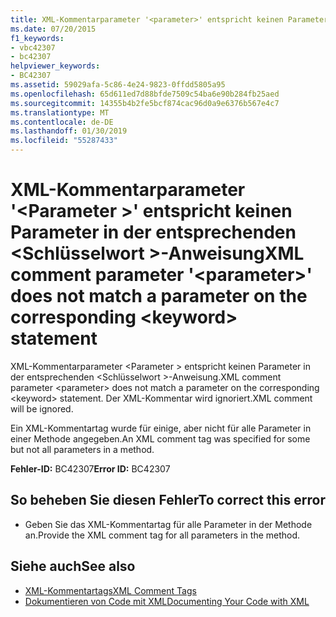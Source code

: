```yaml
---
title: XML-Kommentarparameter '<parameter>' entspricht keinen Parameter in der entsprechenden <keyword> Anweisung
ms.date: 07/20/2015
f1_keywords:
- vbc42307
- bc42307
helpviewer_keywords:
- BC42307
ms.assetid: 59029afa-5c86-4e24-9823-0ffdd5805a95
ms.openlocfilehash: 65d611ed7d88bfde7509c54ba6e90b284fb25aed
ms.sourcegitcommit: 14355b4b2fe5bcf874cac96d0a9e6376b567e4c7
ms.translationtype: MT
ms.contentlocale: de-DE
ms.lasthandoff: 01/30/2019
ms.locfileid: "55287433"
---
```

# <a name="xml-comment-parameter-parameter-does-not-match-a-parameter-on-the-corresponding-keyword-statement"></a><span data-ttu-id="67abe-102">XML-Kommentarparameter '\<Parameter >' entspricht keinen Parameter in der entsprechenden \<Schlüsselwort >-Anweisung</span><span class="sxs-lookup"><span data-stu-id="67abe-102">XML comment parameter '\<parameter>' does not match a parameter on the corresponding \<keyword> statement</span></span>
<span data-ttu-id="67abe-103">XML-Kommentarparameter \<Parameter > entspricht keinen Parameter in der entsprechenden \<Schlüsselwort >-Anweisung.</span><span class="sxs-lookup"><span data-stu-id="67abe-103">XML comment parameter \<parameter> does not match a parameter on the corresponding \<keyword> statement.</span></span> <span data-ttu-id="67abe-104">Der XML-Kommentar wird ignoriert.</span><span class="sxs-lookup"><span data-stu-id="67abe-104">XML comment will be ignored.</span></span>  
  
 <span data-ttu-id="67abe-105">Ein XML-Kommentartag wurde für einige, aber nicht für alle Parameter in einer Methode angegeben.</span><span class="sxs-lookup"><span data-stu-id="67abe-105">An XML comment tag was specified for some but not all parameters in a method.</span></span>  
  
 <span data-ttu-id="67abe-106">**Fehler-ID:** BC42307</span><span class="sxs-lookup"><span data-stu-id="67abe-106">**Error ID:** BC42307</span></span>  
  
## <a name="to-correct-this-error"></a><span data-ttu-id="67abe-107">So beheben Sie diesen Fehler</span><span class="sxs-lookup"><span data-stu-id="67abe-107">To correct this error</span></span>  
  
-   <span data-ttu-id="67abe-108">Geben Sie das XML-Kommentartag für alle Parameter in der Methode an.</span><span class="sxs-lookup"><span data-stu-id="67abe-108">Provide the XML comment tag for all parameters in the method.</span></span>  
  
## <a name="see-also"></a><span data-ttu-id="67abe-109">Siehe auch</span><span class="sxs-lookup"><span data-stu-id="67abe-109">See also</span></span>
- [<span data-ttu-id="67abe-110">XML-Kommentartags</span><span class="sxs-lookup"><span data-stu-id="67abe-110">XML Comment Tags</span></span>](../../visual-basic/language-reference/xmldoc/index.md)
- [<span data-ttu-id="67abe-111">Dokumentieren von Code mit XML</span><span class="sxs-lookup"><span data-stu-id="67abe-111">Documenting Your Code with XML</span></span>](../../visual-basic/programming-guide/program-structure/documenting-your-code-with-xml.md)
